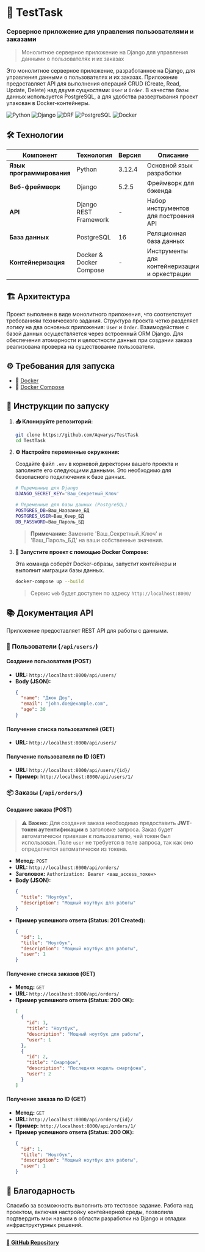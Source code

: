 # 👥 TestTask
### Серверное приложение для управления пользователями и заказами

> Монолитное серверное приложение на Django для управления данными о пользователях и их заказах

Это монолитное серверное приложение, разработанное на Django, для управления данными о пользователях и их заказах. Приложение предоставляет API для выполнения операций CRUD (Create, Read, Update, Delete) над двумя сущностями: `User` и `Order`. В качестве базы данных используется PostgreSQL, а для удобства развертывания проект упакован в Docker-контейнеры.

![Python](https://img.shields.io/badge/Python-3.12.4-blue.svg)
![Django](https://img.shields.io/badge/Django-5.2.5-green.svg)
![DRF](https://img.shields.io/badge/DRF-3.x-orange.svg)
![PostgreSQL](https://img.shields.io/badge/PostgreSQL-16-blue.svg)
![Docker](https://img.shields.io/badge/Docker-Compose-blue.svg)

## 🛠️ Технологии

| Компонент | Технология | Версия | Описание |
|-----------|------------|---------|----------|
| **Язык программирования** | Python | 3.12.4 | Основной язык разработки |
| **Веб-фреймворк** | Django | 5.2.5 | Фреймворк для бэкенда |
| **API** | Django REST Framework | - | Набор инструментов для построения API |
| **База данных** | PostgreSQL | 16 | Реляционная база данных |
| **Контейнеризация** | Docker & Docker Compose | - | Инструменты для контейнеризации и оркестрации |

## 🏗️ Архитектура

Проект выполнен в виде монолитного приложения, что соответствует требованиям технического задания. Структура проекта четко разделяет логику на два основных приложения: `User` и `Order`. Взаимодействие с базой данных осуществляется через встроенный ORM Django. Для обеспечения атомарности и целостности данных при создании заказа реализована проверка на существование пользователя.

## ⚙️ Требования для запуска

- 🐳 [Docker](https://www.docker.com/products/docker-desktop/)
- 🐳 [Docker Compose](https://docs.docker.com/compose/install/)

## 🚀 Инструкции по запуску

1. **📥 Клонируйте репозиторий:**
   ```bash
   git clone https://github.com/Aqwarys/TestTask
   cd TestTask
   ```

2. **⚙️ Настройте переменные окружения:**

   Создайте файл `.env` в корневой директории вашего проекта и заполните его следующими данными. Это необходимо для безопасного подключения к базе данных.

   ```bash
   # Переменные для Django
   DJANGO_SECRET_KEY='Ваш_Секретный_Ключ'

   # Переменные для базы данных (PostgreSQL)
   POSTGRES_DB=Ваш_Название_БД
   POSTGRES_USER=Ваш_Юзер_БД
   DB_PASSWORD=Ваш_Пароль_БД
   ```

   > **Примечание:** Замените 'Ваш_Секретный_Ключ' и 'Ваш_Пароль_БД' на ваши собственные значения.

3. **🐳 Запустите проект с помощью Docker Compose:**

   Эта команда соберёт Docker-образы, запустит контейнеры и выполнит миграции базы данных.

   ```bash
   docker-compose up --build
   ```

   > Сервис `web` будет доступен по адресу `http://localhost:8000/`

## 📚 Документация API

Приложение предоставляет REST API для работы с данными.

### 👥 Пользователи (`/api/users/`)

#### Создание пользователя (POST)
- **URL:** `http://localhost:8000/api/users/`
- **Body (JSON):**
  ```json
  {
    "name": "Джон Доу",
    "email": "john.doe@example.com",
    "age": 30
  }
  ```

#### Получение списка пользователей (GET)
- **URL:** `http://localhost:8000/api/users/`

#### Получение пользователя по ID (GET)
- **URL:** `http://localhost:8000/api/users/{id}/`
- **Пример:** `http://localhost:8000/api/users/1/`

### 📦 Заказы (`/api/orders/`)

#### Создание заказа (POST)

> **⚠️ Важно:** Для создания заказа необходимо предоставить **JWT-токен аутентификации** в заголовке запроса. Заказ будет автоматически привязан к пользователю, чей токен был использован. Поле `user` не требуется в теле запроса, так как оно определяется автоматически из токена.

- **Метод:** `POST`
- **URL:** `http://localhost:8000/api/orders/`
- **Заголовок:** `Authorization: Bearer <ваш_access_токен>`
- **Body (JSON):**
  ```json
  {
    "title": "Ноутбук",
    "description": "Мощный ноутбук для работы"
  }
  ```
- **Пример успешного ответа (Status: 201 Created):**
  ```json
  {
    "id": 1,
    "title": "Ноутбук",
    "description": "Мощный ноутбук для работы",
    "user": 1
  }
  ```

#### Получение списка заказов (GET)
- **Метод:** `GET`
- **URL:** `http://localhost:8000/api/orders/`
- **Пример успешного ответа (Status: 200 OK):**
  ```json
  [
    {
      "id": 1,
      "title": "Ноутбук",
      "description": "Мощный ноутбук для работы",
      "user": 1
    },
    {
      "id": 2,
      "title": "Смартфон",
      "description": "Последняя модель смартфона",
      "user": 2
    }
  ]
  ```

#### Получение заказа по ID (GET)
- **Метод:** `GET`
- **URL:** `http://localhost:8000/api/orders/{id}/`
- **Пример:** `http://localhost:8000/api/orders/1/`
- **Пример успешного ответа (Status: 200 OK):**
  ```json
  {
    "id": 1,
    "title": "Ноутбук",
    "description": "Мощный ноутбук для работы",
    "user": 1
  }
  ```

## 🙏 Благодарность

Спасибо за возможность выполнить это тестовое задание. Работа над проектом, включая настройку контейнерной среды, позволила подтвердить мои навыки в области разработки на Django и отладки инфраструктурных решений.

---

**[📂 GitHub Repository](https://github.com/Aqwarys/TestTask)**
